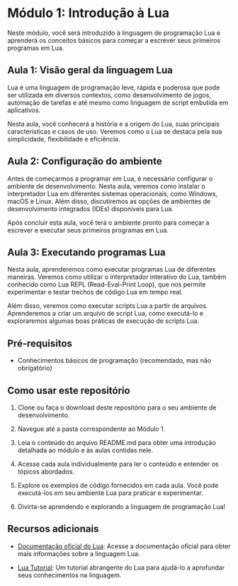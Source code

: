 # Módulo 1: Introdução à Lua

Neste módulo, você será introduzido à linguagem de programação Lua e aprenderá os conceitos básicos para começar a escrever seus primeiros programas em Lua.

## Aula 1: Visão geral da linguagem Lua

Lua é uma linguagem de programação leve, rápida e poderosa que pode ser utilizada em diversos contextos, como desenvolvimento de jogos, automação de tarefas e até mesmo como linguagem de script embutida em aplicativos.

Nesta aula, você conhecerá a história e a origem do Lua, suas principais características e casos de uso. Veremos como o Lua se destaca pela sua simplicidade, flexibilidade e eficiência.

## Aula 2: Configuração do ambiente

Antes de começarmos a programar em Lua, é necessário configurar o ambiente de desenvolvimento. Nesta aula, veremos como instalar o interpretador Lua em diferentes sistemas operacionais, como Windows, macOS e Linux. Além disso, discutiremos as opções de ambientes de desenvolvimento integrados (IDEs) disponíveis para Lua.

Após concluir esta aula, você terá o ambiente pronto para começar a escrever e executar seus primeiros programas em Lua.

## Aula 3: Executando programas Lua

Nesta aula, aprenderemos como executar programas Lua de diferentes maneiras. Veremos como utilizar o interpretador interativo do Lua, também conhecido como Lua REPL (Read-Eval-Print Loop), que nos permite experimentar e testar trechos de código Lua em tempo real.

Além disso, veremos como executar scripts Lua a partir de arquivos. Aprenderemos a criar um arquivo de script Lua, como executá-lo e exploraremos algumas boas práticas de execução de scripts Lua.

## Pré-requisitos

- Conhecimentos básicos de programação (recomendado, mas não obrigatório)

## Como usar este repositório

1. Clone ou faça o download deste repositório para o seu ambiente de desenvolvimento.

2. Navegue até a pasta correspondente ao Módulo 1.

3. Leia o conteúdo do arquivo README.md para obter uma introdução detalhada ao módulo e às aulas contidas nele.

4. Acesse cada aula individualmente para ler o conteúdo e entender os tópicos abordados.

5. Explore os exemplos de código fornecidos em cada aula. Você pode executá-los em seu ambiente Lua para praticar e experimentar.

6. Divirta-se aprendendo e explorando a linguagem de programação Lua!

## Recursos adicionais

- [Documentação oficial do Lua](https://www.lua.org/docs.html): Acesse a documentação oficial para obter mais informações sobre a linguagem Lua.

- [Lua Tutorial](https://www.lua.org/manual/5.4/manual.html): Um tutorial abrangente do Lua para ajudá-lo a aprofundar seus conhecimentos na linguagem.
